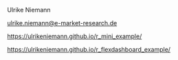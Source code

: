 Ulrike Niemann

ulrike.niemann@e-market-research.de




https://ulrikeniemann.github.io/r_mini_example/

https://ulrikeniemann.github.io/r_flexdashboard_example/

